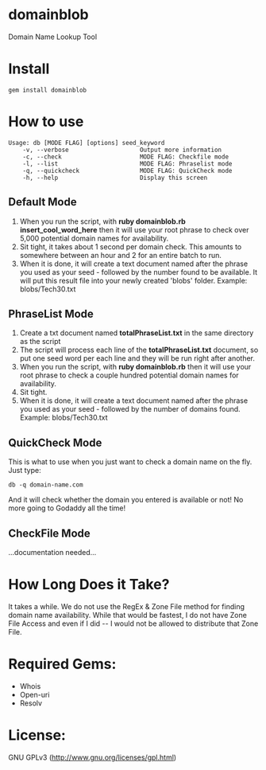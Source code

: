 domainblob
==========
Domain Name Lookup Tool

Install
=======
```
gem install domainblob
```

How to use
==========
```
Usage: db [MODE FLAG] [options] seed_keyword
    -v, --verbose                    Output more information
    -c, --check                      MODE FLAG: Checkfile mode
    -l, --list                       MODE FLAG: Phraselist mode
    -q, --quickcheck                 MODE FLAG: QuickCheck mode
    -h, --help                       Display this screen
```

Default Mode
------------
1. When you run the script, with **ruby domainblob.rb insert_cool_word_here** then it will use your root phrase to check over 5,000 potential domain names for availability.  
2. Sit tight, it takes about 1 second per domain check. This amounts to somewhere between an hour and 2 for an entire batch to run.  
3. When it is done, it will create a text document named after the phrase you used as your seed - followed by the number found to be available. It will put this result file into your newly created 'blobs' folder. Example: blobs/Tech30.txt  

PhraseList Mode 
---------------
1. Create a txt document named **totalPhraseList.txt** in the same directory as the script  
2. The script will process each line of the **totalPhraseList.txt** document, so put one seed word per each line and they will be run right after another.  
3. When you run the script, with **ruby domainblob.rb** then it will use your root phrase to check a couple hundred potential domain names for availability.  
4. Sit tight.  
5. When it is done, it will create a text document named after the phrase you used as your seed - followed by the number of domains found. Example: blobs/Tech30.txt 

QuickCheck Mode
---------------
This is what to use when you just want to check a domain name on the fly. Just type:
```
db -q domain-name.com
```
And it will check whether the domain you entered is available or not!  No more going to Godaddy all the time!  

CheckFile Mode
--------------
...documentation needed...  

How Long Does it Take?
=====================
It takes a while. We do not use the RegEx & Zone File method for finding domain name availability. While that would be fastest, I do not have Zone File Access and even if I did -- I would not be allowed to distribute that Zone File.

Required Gems:
==============
* Whois
* Open-uri
* Resolv

License:
========
GNU GPLv3 (http://www.gnu.org/licenses/gpl.html)
